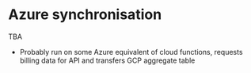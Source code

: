 # Azure synchronisation

TBA

- Probably run on some Azure equivalent of cloud functions, requests billing data for API and transfers GCP aggregate table
